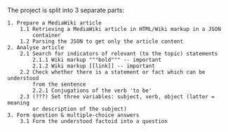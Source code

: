 The project is split into 3 separate parts:

    1. Prepare a MediaWiki article
        1.1 Retrieving a MediaWiki article in HTML/Wiki markup in a JSON
            container
        1.2 Parsing the JSON to get only the article content
    2. Analyse article
        2.1 Search for indicators of relevant (to the topic) statements
            2.1.1 Wiki markup """bold""" -- important
            2.1.2 Wiki markup [[link]] -- important
        2.2 Check whether there is a statement or fact which can be understood
            from the sentence
            2.2.1 Conjugations of the verb 'to be'
        2.3 (???) Set three variables: subject, verb, object (latter = meaning
            or description of the subject)
    3. Form question & multiple-choice answers
        3.1 Form the understood factoid into a question
